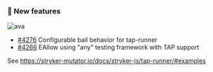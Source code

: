 ### 🎁 New features 

![ava](/img/ava.png)

- [#4276](https://github.com/stryker-mutator/stryker-js/issues/4276) Configurable bail behavior for tap-runner
- [#4266](https://github.com/stryker-mutator/stryker-js/issues/4266) EAllow using "any" testing framework with TAP support  

See https://stryker-mutator.io/docs/stryker-js/tap-runner/#examples


